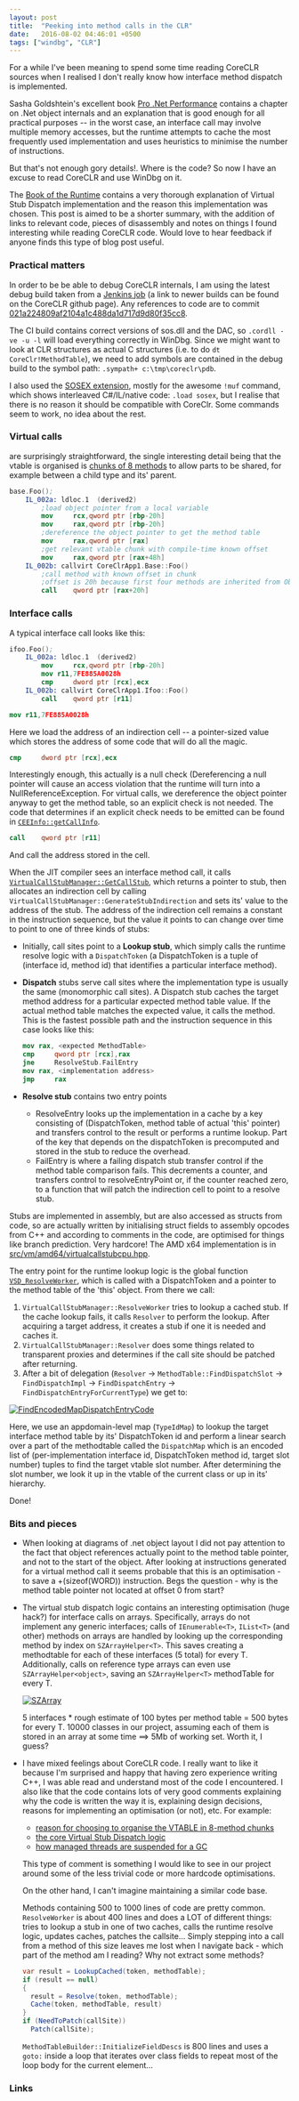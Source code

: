 ```yaml
---
layout: post
title:  "Peeking into method calls in the CLR"
date:   2016-08-02 04:46:01 +0500
tags: ["windbg", "CLR"]
---
```


For a while I've been meaning to spend some time reading CoreCLR sources when I realised I don't really know how interface method dispatch is implemented. 

Sasha Goldshtein's excellent book 
[Pro .Net Performance][ProDotNet] contains a chapter on .Net object internals and an explanation that is good enough for all practical purposes -- in the worst case, an interface call may involve multiple memory accesses, but the runtime attempts to cache the most frequently used implementation and uses heuristics to minimise the number of instructions. 

But that's not enough gory details!. Where is the code? So now I have an excuse to read CoreCLR and use WinDbg on it.

The [Book of the Runtime][BOTR] contains a very thorough explanation of Virtual Stub Dispatch implementation and the reason this implementation was chosen.  This post is aimed to be a shorter summary, with the addition of links to relevant code, pieces of disassembly and notes on things I found interesting while reading CoreCLR code. Would love to hear feedback if anyone finds this type of blog post useful.

### Practical matters

In order to be be able to debug CoreCLR internals, I am using the latest debug build taken from a [Jenkins job][Jenkins] (a link to newer builds can be found on the CoreCLR github page). Any references to code are to commit [021a224809af2104a1c488da1d717d9d80f35cc8][Commit].

The CI build contains correct versions of sos.dll and the DAC, so `.cordll -ve -u -l` will load everything correctly in WinDbg. Since we might want to look at CLR structures as actual C structures (i.e. to do `dt CoreClr!MethodTable`), we need to add symbols are contained in the debug build to the symbol path: `.sympath+ c:\tmp\coreclr\pdb`. 

I also used the [SOSEX extension][Sosex], mostly for the awesome `!muf` command, which shows interleaved C#/IL/native code: `.load sosex`, but I realise that there is no reason it should be compatible with CoreClr. Some commands seem to work, no idea about the rest. 

### Virtual calls
are surprisingly straightforward, the single interesting detail being that the vtable is organised is [chunks of 8 methods][vtableChunksOrganizationComment] to allow parts to be shared, for example between a child type and its' parent.

```nasm
base.Foo();
    IL_002a: ldloc.1  (derived2)
    	;load object pointer from a local variable
        mov     rcx,qword ptr [rbp-20h]
        mov     rax,qword ptr [rbp-20h]
        ;dereference the object pointer to get the method table
        mov     rax,qword ptr [rax]
        ;get relevant vtable chunk with compile-time known offset
        mov     rax,qword ptr [rax+48h]
    IL_002b: callvirt CoreClrApp1.Base::Foo()
        ;call method with known offset in chunk
        ;offset is 20h because first four methods are inherited from Object
        call    qword ptr [rax+20h]
```

### Interface calls
A typical interface call looks like this:

```nasm
ifoo.Foo();
    IL_002a: ldloc.1  (derived2)
        mov     rcx,qword ptr [rbp-20h]
        mov r11,7FE885A0028h
        cmp     dword ptr [rcx],ecx
    IL_002b: callvirt CoreClrApp1.Ifoo::Foo()
        call    qword ptr [r11]
```

```nasm
mov r11,7FE885A0028h
```

Here we load the address of an indirection cell -- a pointer-sized value which stores the address of some code that will do all the magic.

```nasm
cmp     dword ptr [rcx],ecx
```

Interestingly enough, this actually is a null check (Dereferencing a null pointer will cause an access violation that the runtime will turn into a NullReferenceException. For virtual calls, we dereference the object pointer anyway to get the method table, so an explicit check is not needed. The code that determines if an explicit check needs to be emitted can be found in [`CEEInfo::getCallInfo`][CEEInfo::getCallInfo].

```nasm
call    qword ptr [r11]
```
And call the address stored in the cell.

When the JIT compiler sees an interface method call, it calls [`VirtualCallStubManager::GetCallStub`][GetCallStub], which returns a pointer to stub, then allocates an indirection cell by calling `VirtualCallStubManager::GenerateStubIndirection` and sets its' value to the address of the stub. The address of the indirection cell remains a constant in the instruction sequence, but the value it points to can change over time to point to one of three kinds of stubs:

* Initially, call sites point to a __Lookup stub__, which simply calls the runtime resolve logic with a `DispatchToken` (a DispatchToken is a tuple of (interface id, method id) that identifies a particular interface method). 
* 
	__Dispatch__ stubs serve call sites where the implementation type is usually the same (monomorphic call sites). A Dispatch stub caches the target method address for a particular expected method table value. If the actual method table matches the expected value, it calls the method.
	This is the fastest possible path and the instruction sequence in this case looks like this:
	
	```nasm
	mov rax, <expected MethodTable>
	cmp     qword ptr [rcx],rax
	jne     ResolveStub.FailEntry
	mov rax, <implementation address>
	jmp     rax
	```

* __Resolve stub__ contains two entry points
	- ResolveEntry looks up the implementation in a cache by a key consisting of (DispatchToken, method table of actual 'this' pointer) and transfers control to the result or performs a runtime lookup. Part of the key that depends on the dispatchToken is precomputed and stored in the stub to reduce the overhead.
	- FailEntry is where a failing dispatch stub transfer control if the method table comparison fails. This decrements a counter, and transfers control to resolveEntryPoint or, if the counter reached zero, to a function that will patch the indirection cell to point to a resolve stub. 

Stubs are implemented in assembly, but are also accessed as structs from code, so are actually written by initialising struct fields to assembly opcodes from C++ and according to comments in the code, are optimised for things like branch prediction. Very hardcore! The AMD x64 implementation is in [src/vm/amd64/virtualcallstubcpu.hpp][x64stubs].

The entry point for the runtime lookup logic is the global function [`VSD_ResolveWorker`][VSD_ResolveWorker], which is called with a DispatchToken and a pointer to the method table of the 'this' object. From there we call:

1. `VirtualCallStubManager::ResolveWorker` tries to lookup a cached stub. If the cache lookup fails, it calls `Resolver` to perform the lookup. After acquiring a target address, it creates a stub if one it is needed and caches it.
2. `VirtualCallStubManager::Resolver` does some things related to transparent proxies and determines if the call site should be patched after returning. 
3. After a bit of delegation (`Resolver` -> `MethodTable::FindDispatchSlot` -> `FindDispatchImpl` -> `FindDispatchEntry` -> `FindDispatchEntryForCurrentType`) we get to:

[![FindEncodedMapDispatchEntryCode](/resources/FindEncodedMapDispatchEntry.png)][FindEncodedMapDispatchEntryCode]

Here, we use an appdomain-level map (`TypeIdMap`) to lookup the target interface method table by its' DispatchToken id and perform a linear search over a part of the methodtable called the `DispatchMap` which is an encoded list of (per-implementation interface id, DispatchToken method id, target slot number) tuples to find the target vtable slot number. After determining the slot number, we look it up in the vtable of the current class or up in its' hierarchy.

Done!

### Bits and pieces

* 
	When looking at diagrams of .net object layout I did not pay attention to the fact that object references actually point to the method table pointer, and not to the start of the object. After looking at instructions generated for a virtual method call it seems probable that this is an optimisation - to save a +(sizeof(WORD)) instruction. Begs the question - why is the method table pointer not located at offset 0 from start?

* 
	The virtual stub dispatch logic contains an interesting optimisation (huge hack?) for interface calls on arrays. Specifically, arrays do not implement any generic interfaces; calls of `IEnumerable<T>`, `IList<T>` (and other)  methods on arrays are handled by looking up the corresponding method by index on `SZArrayHelper<T>`. This saves creating a methodtable for each of these interfaces (5 total) for every T. Additionally, calls on reference type arrays can even use `SZArrayHelper<object>`, saving an `SZArrayHelper<T>` methodTable for every T.
	
	[![SZArray](/resources/SZArray2.png)][ArraySZArray]

	5 interfaces * rough estimate of 100 bytes per method table = 500 bytes for every T.
	10000 classes in our project, assuming each of them is stored in an array at some time ==> 5Mb of working set.
	Worth it, I guess? 

* I have mixed feelings about CoreCLR code. I really want to like it because I'm surprised and happy that having zero experience writing C++, I was able read and understand most of the code I encountered. I also like that the code contains lots of very good comments explaining why the code is written the way it is, explaining design decisions, reasons for implementing an optimisation (or not), etc. For example:
	 - [reason for choosing to organise the VTABLE in 8-method chunks][vtableChunksOrganizationComment]
	 - [the core Virtual Stub Dispatch logic][stubDispatchLogicComment]
	 - [how managed threads are suspended for a GC][suspendRuntimeComment]
 
  This type of comment is something I would like to see in our project around some of the less trivial code or more hardcode optimisations. 
 
  On the other hand, I can't imagine maintaining a similar code base.
 
  Methods containing 500 to 1000 lines of code are pretty common. `ResolveWorker` is about 400 lines and does a LOT of 		 different things: tries to lookup a stub in one of two caches, calls the runtime resolve logic, updates caches, patches  the  callsite... Simply stepping into a call from a method of this size leaves me lost when I navigate back - which part of the method am I reading? Why not extract some methods? 
 
  ```cs
  var result = LookupCached(token, methodTable);
  if (result == null)
  {
  	result = Resolve(token, methodTable);
  	Cache(token, methodTable, result)
  }
  if (NeedToPatch(callSite))
  	Patch(callSite);
  ```
 	
  `MethodTableBuilder::InitializeFieldDescs` is 800 lines and uses a `goto:` inside a loop that iterates over class fields to repeat most of the loop body for the current element... 


### Links

[ProDotNet]: https://books.google.ru/books?id=D3J58cs-i44C&lpg=PA74&ots=XgqQt1Cn05&pg=PA74#v=onepage&q&f=false
[DiggingVSD-Morrison]: https://blogs.msdn.microsoft.com/vancem/2006/03/13/digging-into-interface-calls-in-the-net-framework-stub-based-dispatch/
[BOTR]: https://github.com/dotnet/coreclr/blob/021a224809af2104a1c488da1d717d9d80f35cc8/Documentation/botr/virtual-stub-dispatch.md
[Jenkins]: http://dotnet-ci.cloudapp.net/job/dotnet_coreclr/job/master/job/debug_windows_nt/1330/
[Commit]: https://github.com/dotnet/coreclr/tree/021a224809af2104a1c488da1d717d9d80f35cc8
[Sosex]: http://www.stevestechspot.com/

[vtableChunksOrganizationComment]: https://github.com/dotnet/coreclr/blob/021a224809af2104a1c488da1d717d9d80f35cc8/src/vm/methodtable.h#L1558
[stubDispatchLogicComment]: https://github.com/dotnet/coreclr/blob/021a224809af2104a1c488da1d717d9d80f35cc8/src/vm/virtualcallstub.h#L179
[suspendRuntimeComment]:https://github.com/dotnet/coreclr/blob/021a224809af2104a1c488da1d717d9d80f35cc8/src/vm/threadsuspend.cpp#L4786
[CEEInfo::getCallInfo]: https://github.com/dotnet/coreclr/blob/021a224809af2104a1c488da1d717d9d80f35cc8/src/vm/jitinterface.cpp#L4995
[x64Stubs]: https://github.com/dotnet/coreclr/blob/021a224809af2104a1c488da1d717d9d80f35cc8/src/vm/amd64/virtualcallstubcpu.hpp#L132
[MethodTableSZArray]: https://github.com/dotnet/coreclr/blob/021a224809af2104a1c488da1d717d9d80f35cc8/src/vm/methodtable.cpp#L6952
[FindEncodedMapDispatchEntryCode]: https://github.com/dotnet/coreclr/blob/021a224809af2104a1c488da1d717d9d80f35cc8/src/vm/methodtable.cpp#L6743
[discussionOfNullChecks]: https://blogs.msdn.microsoft.com/oldnewthing/20070816-00/?p=25553
[ArraySZArray]: https://github.com/dotnet/coreclr/blob/021a224809af2104a1c488da1d717d9d80f35cc8/src/vm/array.cpp#L1383
[VSD_ResolveWorker]: https://github.com/dotnet/coreclr/blob/021a224809af2104a1c488da1d717d9d80f35cc8/src/vm/virtualcallstub.cpp#L1503
[GetCallStub]: https://github.com/dotnet/coreclr/blob/021a224809af2104a1c488da1d717d9d80f35cc8/src/vm/virtualcallstub.cpp#L1137
